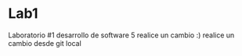 # Lab1
Laboratorio #1 desarrollo de software 5
realice un cambio :)
realice un cambio desde git local
